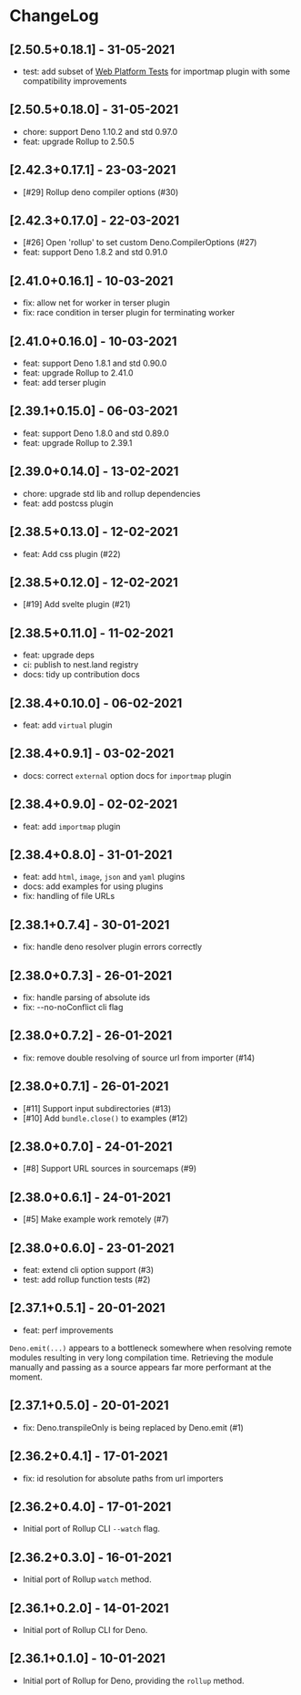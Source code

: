 # ChangeLog

## [2.50.5+0.18.1] - 31-05-2021

- test: add subset of [Web Platform Tests](https://github.com/web-platform-tests/wpt/tree/master/import-maps/data-driven/resources) for importmap plugin with some compatibility improvements

## [2.50.5+0.18.0] - 31-05-2021

- chore: support Deno 1.10.2 and std 0.97.0
- feat: upgrade Rollup to 2.50.5

## [2.42.3+0.17.1] - 23-03-2021

- [#29] Rollup deno compiler options (#30)

## [2.42.3+0.17.0] - 22-03-2021

- [#26] Open 'rollup' to set custom Deno.CompilerOptions (#27)
- feat: support Deno 1.8.2 and std 0.91.0

## [2.41.0+0.16.1] - 10-03-2021

- fix: allow net for worker in terser plugin
- fix: race condition in terser plugin for terminating worker

## [2.41.0+0.16.0] - 10-03-2021

- feat: support Deno 1.8.1 and std 0.90.0
- feat: upgrade Rollup to 2.41.0
- feat: add terser plugin

## [2.39.1+0.15.0] - 06-03-2021

- feat: support Deno 1.8.0 and std 0.89.0
- feat: upgrade Rollup to 2.39.1

## [2.39.0+0.14.0] - 13-02-2021

- chore: upgrade std lib and rollup dependencies
- feat: add postcss plugin

## [2.38.5+0.13.0] - 12-02-2021

- feat: Add css plugin (#22)

## [2.38.5+0.12.0] - 12-02-2021

- [#19] Add svelte plugin (#21)

## [2.38.5+0.11.0] - 11-02-2021

- feat: upgrade deps
- ci: publish to nest.land registry
- docs: tidy up contribution docs

## [2.38.4+0.10.0] - 06-02-2021

- feat: add `virtual` plugin

## [2.38.4+0.9.1] - 03-02-2021

- docs: correct `external` option docs for `importmap` plugin

## [2.38.4+0.9.0] - 02-02-2021

- feat: add `importmap` plugin

## [2.38.4+0.8.0] - 31-01-2021

- feat: add `html`, `image`, `json` and `yaml` plugins
- docs: add examples for using plugins
- fix: handling of file URLs

## [2.38.1+0.7.4] - 30-01-2021

- fix: handle deno resolver plugin errors correctly

## [2.38.0+0.7.3] - 26-01-2021

- fix: handle parsing of absolute ids
- fix: --no-noConflict cli flag

## [2.38.0+0.7.2] - 26-01-2021

- fix: remove double resolving of source url from importer (#14)

## [2.38.0+0.7.1] - 26-01-2021

- [#11] Support input subdirectories (#13)
- [#10] Add `bundle.close()` to examples (#12)

## [2.38.0+0.7.0] - 24-01-2021

- [#8] Support URL sources in sourcemaps (#9)

## [2.38.0+0.6.1] - 24-01-2021

- [#5] Make example work remotely (#7)

## [2.38.0+0.6.0] - 23-01-2021

- feat: extend cli option support (#3)
- test: add rollup function tests (#2)

## [2.37.1+0.5.1] - 20-01-2021

- feat: perf improvements

`Deno.emit(...)` appears to a bottleneck somewhere when resolving remote modules
resulting in very long compilation time. Retrieving the module manually and
passing as a source appears far more performant at the moment.

## [2.37.1+0.5.0] - 20-01-2021

- fix: Deno.transpileOnly is being replaced by Deno.emit (#1)

## [2.36.2+0.4.1] - 17-01-2021

- fix: id resolution for absolute paths from url importers

## [2.36.2+0.4.0] - 17-01-2021

- Initial port of Rollup CLI `--watch` flag.

## [2.36.2+0.3.0] - 16-01-2021

- Initial port of Rollup `watch` method.

## [2.36.1+0.2.0] - 14-01-2021

- Initial port of Rollup CLI for Deno.

## [2.36.1+0.1.0] - 10-01-2021

- Initial port of Rollup for Deno, providing the `rollup` method.
